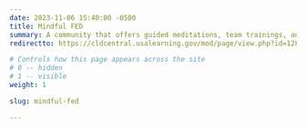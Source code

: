 ```yaml
---
date: 2023-11-06 15:40:00 -0500
title: Mindful FED
summary: A community that offers guided meditations, team trainings, and curated digital resources for federal employees to boost mindfulness, and cultivate wellbeing and resilience in the workplace.
redirectto: https://cldcentral.usalearning.gov/mod/page/view.php?id=128316

# Controls how this page appears across the site
# 0 -- hidden
# 1 -- visible
weight: 1

slug: mindful-fed

---
```

